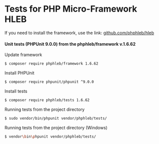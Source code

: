 Tests for PHP Micro-Framework HLEB
=====================

 If you need to install the framework, use the link: [github.com/phphleb/hleb](https://github.com/phphleb/hleb) 
 
 
 #### Unit tests (PHPUnit 9.0.0) from the phphleb/framework v.1.6.62

Update framework

```bash
$ composer require phphleb/framework 1.6.62
```

Install PHPUnit

```bash
$ composer require phpunit/phpunit ^9.0.0
```

Install tests

```bash
$ composer require phphleb/tests 1.6.62
```

Running tests from the project directory

```bash
$ sudo vendor/bin/phpunit vendor/phphleb/tests/
```

Running tests from the project directory (Windows)

```bash
$ vendor\bin\phpunit vendor/phphleb/tests/
```

